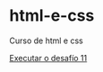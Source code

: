 # html-e-css
 Curso de html e css

<a href="https://jose-miguel204.github.io/html-e-css/desafio/d11/index">Executar o desafío 11<a>